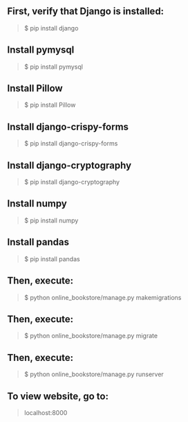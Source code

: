 ## First, verify that Django is installed:  
> $ pip install django

## Install pymysql
>$ pip install pymysql

## Install Pillow
>$ pip install Pillow

## Install django-crispy-forms
>$ pip install django-crispy-forms

## Install django-cryptography
>$ pip install django-cryptography

## Install numpy
>$ pip install numpy

## Install pandas
>$ pip install pandas

## Then, execute:  
> $ python online_bookstore/manage.py makemigrations

## Then, execute:  
> $ python online_bookstore/manage.py migrate

## Then, execute:  
> $ python online_bookstore/manage.py runserver

## To view website, go to:  
> localhost:8000
